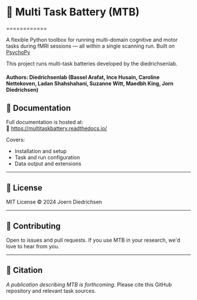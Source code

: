 # 🧠 Multi Task Battery (MTB)
============

A flexible Python toolbox for running multi-domain cognitive and motor tasks during fMRI sessions — all within a single scanning run. Built on [PsychoPy](https://www.psychopy.org/)


This project runs multi-task batteries developed by the diedrichsenlab.
#### Authors: Diedrichsenlab (Bassel Arafat, Ince Husain, Caroline Nettekoven, Ladan Shahshahani, Suzanne Witt, Maedbh King, Jorn Diedrichsen)



## 📓 Documentation

Full documentation is hosted at:  
📘 https://multitaskbattery.readthedocs.io/

Covers:
- Installation and setup
- Task and run configuration
- Data output and extensions

---

## 📄 License

MIT License © 2024 Joern Diedrichsen

---

## 🤛 Contributing

Open to issues and pull requests. If you use MTB in your research, we'd love to hear from you.

---

## 🧠 Citation

_A publication describing MTB is forthcoming._ Please cite this GitHub repository and relevant task sources.